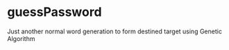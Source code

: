 # guessPassword
 Just another normal word generation to form destined target using Genetic Algorithm
